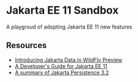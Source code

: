 # Jakarta EE 11 Sandbox
A playgroud of adopting Jakarta EE 11 new features


## Resources
* [Introducing Jakarta Data in WildFly Preview](https://www.wildfly.org/news/2024/10/10/jakarta-data/)
* [A Developer's Guide for Jakarta EE 11](https://newsroom.eclipse.org/eclipse-newsletter/2024/july/developer%E2%80%99s-guide-jakarta-ee-11)
* [A summary of Jakarta Persistence 3.2](https://in.relation.to/2024/04/01/jakarta-persistence-3/)
